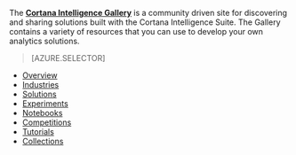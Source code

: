 The **[Cortana Intelligence Gallery](http://gallery.cortanaintelligence.com)** is a community driven site for discovering and sharing solutions built with the Cortana Intelligence Suite.
The Gallery contains a variety of resources that you can use to develop your own analytics solutions.

> [AZURE.SELECTOR]
- [Overview](machine-learning-gallery-how-to-use-contribute-publish.md)
- [Industries](machine-learning-gallery-industries.md)
- [Solutions](machine-learning-gallery-solutions.md)
- [Experiments](machine-learning-gallery-experiments.md)
- [Notebooks](machine-learning-gallery-jupyter-notebooks.md)
- [Competitions](machine-learning-gallery-competitions.md)
- [Tutorials](machine-learning-gallery-tutorials.md)
- [Collections](machine-learning-gallery-collections.md)
